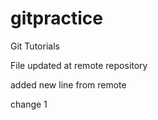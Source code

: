 # gitpractice
Git Tutorials

File updated at remote repository

added new line from remote

change 1
